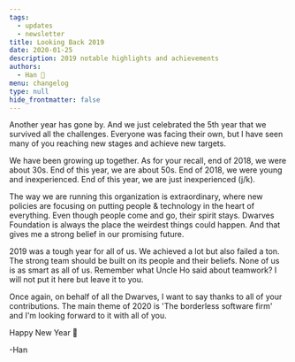 ```yaml
---
tags: 
  - updates
  - newsletter
title: Looking Back 2019
date: 2020-01-25
description: 2019 notable highlights and achievements
authors: 
  - Han 🐸
menu: changelog
type: null
hide_frontmatter: false
---
```


Another year has gone by. And we just celebrated the 5th year that we survived all the challenges. Everyone was facing their own, but I have seen many of you reaching new stages and achieve new targets.

We have been growing up together. As for your recall, end of 2018, we were about 30s. End of this year, we are about 50s. End of 2018, we were young and inexperienced. End of this year, we are just inexperienced (j/k).

The way we are running this organization is extraordinary, where new policies are focusing on putting people & technology in the heart of everything. Even though people come and go, their spirit stays. Dwarves Foundation is always the place the weirdest things could happen. And that gives me a strong belief in our promising future.

2019 was a tough year for all of us. We achieved a lot but also failed a ton. The strong team should be built on its people and their beliefs. None of us is as smart as all of us. Remember what Uncle Ho said about teamwork? I will not put it here but leave it to you.

Once again, on behalf of all the Dwarves, I want to say thanks to all of your contributions. The main theme of 2020 is 'The borderless software firm' and I'm looking forward to it with all of you.

Happy New Year 🎉

-Han